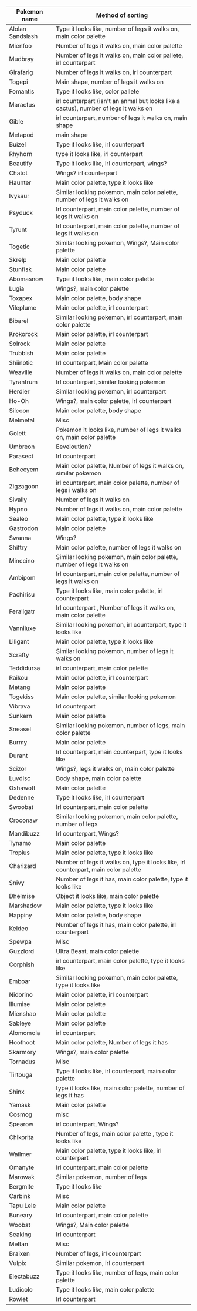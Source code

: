 Pokemon name   | Method of sorting 
------------- | -------------
Alolan Sandslash  | Type it looks like, number of legs it walks on, main color palette 
Mienfoo  | Number of legs it walks on, main color palette
Mudbray | Number of legs it walks on, main color pallete, irl counterpart 
Girafarig | Number of legs it walks on, irl counterpart
Togepi | Main shape, number of legs it walks on 
Fomantis | Type it looks like, color pallete 
Maractus | irl counterpart (isn't an anmal but looks like a cactus), number of legs it walks on
Gible | irl counterpart, number of legs it walks on, main shape 
Metapod | main shape
Buizel | Type it looks like, irl counterpart 
Rhyhorn | type it looks like, irl counterpart 
Beautify | Type it looks like, irl counterpart, wings? 
Chatot | Wings? irl counterpart
Haunter | Main color palette, type it looks like 
Ivysaur | Similar looking pokemon, main color palette, number of legs it walks on
Psyduck | Irl counterpart, main color palette, number of legs it walks on 
Tyrunt | Irl counterpart, main color palette, number of legs it walks on
Togetic | Similar looking pokemon, Wings?, Main color palette 
Skrelp | Main color palette 
Stunfisk | Main color palette 
Abomasnow | Type it looks like, main color palette 
Lugia | Wings?, main color palette 
Toxapex | Main color palette, body shape 
Vileplume | Main color palette, irl counterpart
Bibarel | Similar looking pokemon, irl counterpart, main color palette
Krokorock | Main color palette, irl counterpart 
Solrock | Main color palette 
Trubbish | Main color palette 
Shiinotic | Irl counterpart, Main color palette 
Weaville | Number of legs it walks on, main color palette 
Tyrantrum | Irl counterpart, similar looking pokemon
Herdier | Similar looking pokemon, irl counterpart 
Ho-Oh | Wings?, main color palette, irl counterpart 
Silcoon | Main color palette, body shape 
Melmetal | Misc 
Golett | Pokemon it looks like, number of legs it walks on, main color palette 
Umbreon | Eeveloution? | Main color palette | Number of legs it walks on 
Parasect | Irl counterpart | Main color palette| Number of legs it walks on 
Beheeyem | Main color palette, Number of legs it walks on, similar pokemon 
Zigzagoon | irl counterpart, main color palette, number of legs i walks on 
Sivally | Number of legs it walks on 
Hypno | Number of legs it walks on, main color palette 
Sealeo | Main color palette, type it looks like 
Gastrodon | Main color palette 
Swanna | Wings? 
Shiftry | Main color palette, number of legs it walks on 
Minccino | Similar looking pokemon, main color palette, number of legs it walks on
Ambipom | Irl counterpart, main color palette, number of legs it walks on 
Pachirisu | Type it looks like, main color palette, irl counterpart 
Feraligatr | Irl counterpart , Number of legs it walks on, main color palette
Vanniluxe | Similar looking pokemon, irl counterpart, type it looks like 
Liligant | Main color palette, type it looks like 
Scrafty | Similar looking pokemon, number of legs it walks on 
Teddidursa | irl counterpart, main color palette 
Raikou | Main color palette, irl counterpart 
Metang | Main color palette
Togekiss | Main color palette, similar looking pokemon 
Vibrava | Irl counterpart 
Sunkern | Main color palette 
Sneasel | Similar looking pokemon, number of legs, main color palette 
Burmy | Main color palette
Durant | Irl counterpart, main counterpart, type it looks like 
Scizor | Wings?, legs it walks on, main color palette 
Luvdisc | Body shape, main color palette 
Oshawott | Main color palette 
Dedenne | Type it looks like, irl counterpart
Swoobat | Irl counterpart, main color palette 
Croconaw | Similar looking pokemon, main color palette, number of legs 
Mandibuzz | Irl counterpart, Wings?
Tynamo | Main color palette 
Tropius | Main color palette, type it looks like 
Charizard | Number of legs it walks on, type it looks like, irl counterpart, main color palette 
Snivy | Number of legs it has, main color palette, type it looks like 
Dhelmise | Object it looks like, main color palette 
Marshadow | Main color palette, type it looks like 
Happiny | Main color palette, body shape
Keldeo | Number of legs it has, main color palette, irl counterpart
Spewpa | Misc
Guzzlord | Ultra Beast, main color palette 
Corphish | irl counterpart, main color palette, type it looks like 
Emboar | Similar looking pokemon, main color palette, type it looks like 
Nidorino | Main color palette, irl counterpart 
Illumise | Main color palette 
Mienshao | Main color palette
Sableye | Main color palette 
Alomomola | irl counterpart
Hoothoot | Main color palette, Number of legs it has 
Skarmory | Wings?, main color palette
Tornadus | Misc
Tirtouga | Type it looks like, irl counterpart, main color palette
Shinx | type it looks like, main color palette, number of legs it has 
Yamask | Main color palette 
Cosmog | misc 
Spearow | irl counterpart, Wings?
Chikorita | Number of legs, main color palette , type it looks like
Wailmer | Main color palette, type it looks like, irl counterpart 
Omanyte | Irl counterpart, main color palette 
Marowak | Similar pokemon, number of legs
Bergmite | Type it looks like 
Carbink | Misc 
Tapu Lele | Main color palette
Buneary | Irl counterpart, main color palette 
Woobat | Wings?, Main color palette 
Seaking | Irl counterpart
Meltan | Misc
Braixen | Number of legs, irl counterpart 
Vulpix | Similar pokemon, irl counterpart
Electabuzz | Type it looks like, number of legs, main color palette 
Ludicolo | Type it looks like, main color palette 
Rowlet | Irl counterpart 
